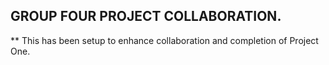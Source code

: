 ## GROUP FOUR PROJECT COLLABORATION.
** This has been setup to enhance collaboration and completion of Project One.
